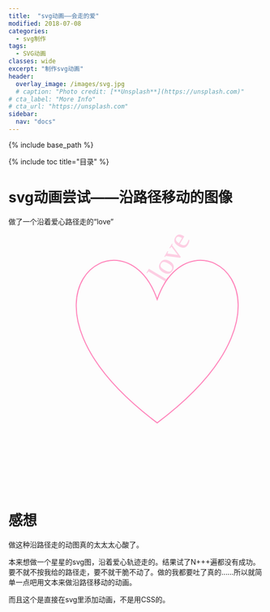 ```yaml
---
title:  "svg动画——会走的爱"
modified: 2018-07-08
categories: 
  - svg制作
tags:
  - SVG动画
classes: wide
excerpt: "制作svg动画"
header:
  overlay_image: /images/svg.jpg
  # caption: "Photo credit: [**Unsplash**](https://unsplash.com)"
# cta_label: "More Info"
# cta_url: "https://unsplash.com"
sidebar:
  nav: "docs"
---
```


{% include base_path %}

{% include toc title="目录" %}

# svg动画尝试——沿路径移动的图像

做了一个沿着爱心路径走的“love”

<body>
<svg width="600" height="600" xmlns="http://www.w3.org/2000/svg">
  <text font-family="Kristen ITC" font-size="60" x="0" y="0" fill="#ff84ba">
  	love
  	<animate attributeName="opacity" values="0;1;1;1;1;0" dur="2s" repeatCount="indefinite" />
    <animateMotion path="m293.39055,129.87398c65.88283,-189.00813 324.01393,0 0,243.01045c-324.01393,-243.01045 -65.88283,-432.01858 0,-243.01045z" begin="0s" dur="5s" rotate="auto" repeatCount="indefinite"/>
  </text>
  <path d="m293.39055,129.87398c65.88283,-189.00813 324.01393,0 0,243.01045c-324.01393,-243.01045 -65.88283,-432.01858 0,-243.01045z" stroke="#ff84ba" stroke-width="2" fill="none" />
</svg>
</body>

# 感想

做这种沿路径走的动图真的太太太心酸了。

本来想做一个星星的svg图，沿着爱心轨迹走的。结果试了N+++遍都没有成功。要不就不按我给的路径走，要不就干脆不动了。做的我都要吐了真的……所以就简单一点吧用文本来做沿路径移动的动画。

而且这个是直接在svg里添加动画，不是用CSS的。